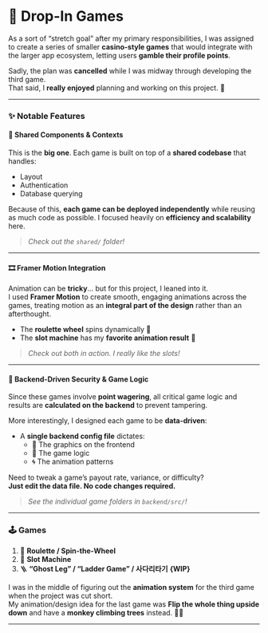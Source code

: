 # 🎰 Drop-In Games

As a sort of “stretch goal” after my primary responsibilities, I was assigned to create a series of smaller **casino-style games** that would integrate with the larger app ecosystem, letting users **gamble their profile points**.

Sadly, the plan was **cancelled** while I was midway through developing the third game.  
That said, I **really enjoyed** planning and working on this project. 🙂

---

### ✨ Notable Features

#### 🧩 **Shared Components & Contexts**
This is the **big one**. Each game is built on top of a **shared codebase** that handles:
- Layout
- Authentication
- Database querying  

Because of this, **each game can be deployed independently** while reusing as much code as possible. I focused heavily on **efficiency and scalability** here.  
> _Check out the `shared/` folder!_

---

#### 🎞 **Framer Motion Integration**
Animation can be **tricky**... but for this project, I leaned into it.  
I used **Framer Motion** to create smooth, engaging animations across the games, treating motion as an **integral part of the design** rather than an afterthought.  

- The **roulette wheel** spins dynamically 🎡  
- The **slot machine** has my **favorite animation result** 🎰  
> _Check out both in action. I really like the slots!_

---

#### 🔐 **Backend-Driven Security & Game Logic**
Since these games involve **point wagering**, all critical game logic and results are **calculated on the backend** to prevent tampering.

More interestingly, I designed each game to be **data-driven**:  
- A **single backend config file** dictates:
  - 🎨 The graphics on the frontend  
  - 🧠 The game logic  
  - 🌀 The animation patterns  

Need to tweak a game’s payout rate, variance, or difficulty?  
**Just edit the data file. No code changes required.**  
> _See the individual game folders in `backend/src/`!_

---

### 🕹 Games

1. 🎡 **Roulette / Spin-the-Wheel**
2. 🎰 **Slot Machine**
3. 🪜 **“Ghost Leg” / “Ladder Game” / 사다리타기** **{WIP}**

I was in the middle of figuring out the **animation system** for the third game when the project was cut short.  
My animation/design idea for the last game was **Flip the whole thing upside down** and have a **monkey climbing trees** instead. 🐒🌴

---
